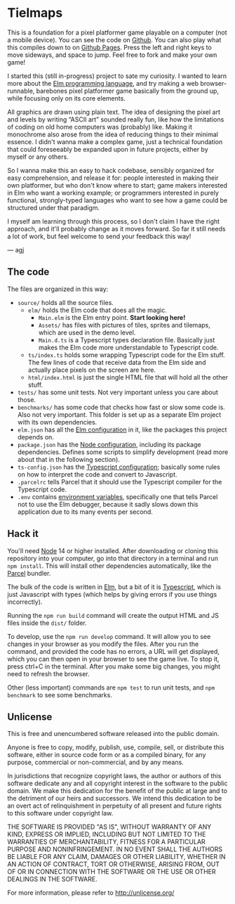 # Tielmaps

This is a foundation for a pixel platformer game playable on a computer (not a mobile device). You can see the code on [Github][tm-github]. You can also play what this compiles down to on [Github Pages][tm-ghpages]. Press the left and right keys to move sideways, and space to jump. Feel free to fork and make your own game!

I started this (still in-progress) project to sate my curiosity. I wanted to learn more about the [Elm programming language][elm], and try making a web browser-runnable, barebones pixel platformer game basically from the ground up, while focusing only on its core elements.

All graphics are drawn using plain text. The idea of designing the pixel art and levels by writing “ASCII art” sounded really fun, like how the limitations of coding on old home computers was (probably) like. Making it monochrome also arose from the idea of reducing things to their minimal essence. I didn't wanna make a complex game, just a technical foundation that could foreseeably be expanded upon in future projects, either by myself or any others.

So I wanna make this an easy to hack codebase, sensibly organized for easy comprehension, and release it for: people interested in making their own platformer, but who don't know where to start; game makers interested in Elm who want a working example; or programmers interested in purely functional, strongly-typed languages who want to see how a game could be structured under that paradigm.

I myself am learning through this process, so I don't claim I have the right approach, and it'll probably change as it moves forward. So far it still needs a lot of work, but feel welcome to send your feedback this way!

— agj

[tm-github]: https://github.com/agj/tielmaps
[tm-ghpages]: https://agj.github.io/tielmaps/
[elm]: https://elm-lang.org/
[node]: https://nodejs.org/
[parcel]: https://parceljs.org/
[ts]: https://www.typescriptlang.org/
[elmjson]: https://github.com/elm/compiler/blob/master/docs/elm.json/application.md
[packagejson]: https://nodejs.org/en/knowledge/getting-started/npm/what-is-the-file-package-json/
[tsconfig]: https://www.typescriptlang.org/docs/handbook/tsconfig-json.html
[envvar]: https://en.wikipedia.org/wiki/Environment_variable

## The code

The files are organized in this way:

- `source/` holds all the source files.
  - `elm/` holds the Elm code that does all the magic.
    - `Main.elm` is the Elm entry point. **Start looking here!**
    - `Assets/` has files with pictures of tiles, sprites and tilemaps, which are used in the demo level.
    - `Main.d.ts` is a Typescript types declaration file. Basically just makes the Elm code more understandable to Typescript code.
  - `ts/index.ts` holds some wrapping Typescript code for the Elm stuff. The few lines of code that receive data from the Elm side and actually place pixels on the screen are here.
  - `html/index.html` is just the single HTML file that will hold all the other stuff.
- `tests/` has some unit tests. Not very important unless you care about those.
- `benchmarks/` has some code that checks how fast or slow some code is. Also not very important. This folder is set up as a separate Elm project with its own dependencies.
- `elm.json` has all the [Elm configuration][elmjson] in it, like the packages this project depends on.
- `package.json` has the [Node configuration][packagejson], including its package dependencies. Defines some scripts to simplify development (read more about that in the following section).
- `ts-config.json` has the [Typescript configuration][tsconfig]; basically some rules on how to interpret the code and convert to Javascript.
- `.parcelrc` tells Parcel that it should use the Typescript compiler for the Typescript code.
- `.env` contains [environment variables][envvar], specifically one that tells Parcel not to use the Elm debugger, because it sadly slows down this application due to its many events per second.

## Hack it

You'll need [Node][node] 14 or higher installed. After downloading or cloning this repository into your computer, go into that directory in a terminal and run `npm install`. This will install other dependencies automatically, like the [Parcel][parcel] bundler.

The bulk of the code is written in [Elm][elm], but a bit of it is [Typescript][ts], which is just Javascript with types (which helps by giving errors if you use things incorrectly).

Running the `npm run build` command will create the output HTML and JS files inside the `dist/` folder.

To develop, use the `npm run develop` command. It will allow you to see changes in your browser as you modify the files. After you run the command, and provided the code has no errors, a URL will get displayed, which you can then open in your browser to see the game live. To stop it, press ctrl+C in the terminal. After you make some big changes, you might need to refresh the browser.

Other (less important) commands are `npm test` to run unit tests, and `npm benchmark` to see some benchmarks.

## Unlicense

This is free and unencumbered software released into the public domain.

Anyone is free to copy, modify, publish, use, compile, sell, or
distribute this software, either in source code form or as a compiled
binary, for any purpose, commercial or non-commercial, and by any
means.

In jurisdictions that recognize copyright laws, the author or authors
of this software dedicate any and all copyright interest in the
software to the public domain. We make this dedication for the benefit
of the public at large and to the detriment of our heirs and
successors. We intend this dedication to be an overt act of
relinquishment in perpetuity of all present and future rights to this
software under copyright law.

THE SOFTWARE IS PROVIDED "AS IS", WITHOUT WARRANTY OF ANY KIND,
EXPRESS OR IMPLIED, INCLUDING BUT NOT LIMITED TO THE WARRANTIES OF
MERCHANTABILITY, FITNESS FOR A PARTICULAR PURPOSE AND NONINFRINGEMENT.
IN NO EVENT SHALL THE AUTHORS BE LIABLE FOR ANY CLAIM, DAMAGES OR
OTHER LIABILITY, WHETHER IN AN ACTION OF CONTRACT, TORT OR OTHERWISE,
ARISING FROM, OUT OF OR IN CONNECTION WITH THE SOFTWARE OR THE USE OR
OTHER DEALINGS IN THE SOFTWARE.

For more information, please refer to <http://unlicense.org/>
